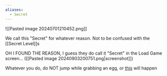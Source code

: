 ```yaml
---
aliases:
  - Secret
---
```

![[Pasted image 20240701210452.png]]

We call this "Secret" for whatever reason. Not to be confused with the [[Secret Level]]s

OH I FOUND THE REASON, I guess they do call it "Secret" in the Load Game screen... ([[Pasted image 20240903200751.png|screenshot]])

Whatever you do, do NOT jump while grabbing an egg, or [this](https://www.twitch.tv/thermospore/clip/PiercingEndearingSageSuperVinlin-O7k_eDsl1dmAo5P8) will happen